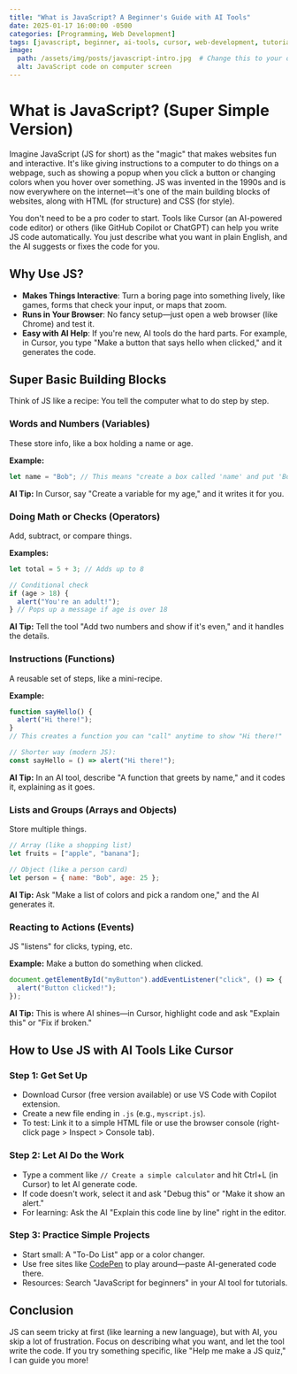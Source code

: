 ```yaml
---
title: "What is JavaScript? A Beginner's Guide with AI Tools"
date: 2025-01-17 16:00:00 -0500
categories: [Programming, Web Development]
tags: [javascript, beginner, ai-tools, cursor, web-development, tutorial]
image:
  path: /assets/img/posts/javascript-intro.jpg  # Change this to your own image path
  alt: JavaScript code on computer screen
---
```


# What is JavaScript? (Super Simple Version)

Imagine JavaScript (JS for short) as the "magic" that makes websites fun and interactive. It's like giving instructions to a computer to do things on a webpage, such as showing a popup when you click a button or changing colors when you hover over something. JS was invented in the 1990s and is now everywhere on the internet—it's one of the main building blocks of websites, along with HTML (for structure) and CSS (for style).

You don't need to be a pro coder to start. Tools like Cursor (an AI-powered code editor) or others (like GitHub Copilot or ChatGPT) can help you write JS code automatically. You just describe what you want in plain English, and the AI suggests or fixes the code for you.

## Why Use JS?

- **Makes Things Interactive**: Turn a boring page into something lively, like games, forms that check your input, or maps that zoom.
- **Runs in Your Browser**: No fancy setup—just open a web browser (like Chrome) and test it.
- **Easy with AI Help**: If you're new, AI tools do the hard parts. For example, in Cursor, you type "Make a button that says hello when clicked," and it generates the code.

## Super Basic Building Blocks

Think of JS like a recipe: You tell the computer what to do step by step.

### Words and Numbers (Variables)
These store info, like a box holding a name or age.

**Example:**
```javascript
let name = "Bob"; // This means "create a box called 'name' and put 'Bob' in it."
```

**AI Tip:** In Cursor, say "Create a variable for my age," and it writes it for you.

### Doing Math or Checks (Operators)
Add, subtract, or compare things.

**Examples:**
```javascript
let total = 5 + 3; // Adds up to 8

// Conditional check
if (age > 18) { 
  alert("You're an adult!"); 
} // Pops up a message if age is over 18
```

**AI Tip:** Tell the tool "Add two numbers and show if it's even," and it handles the details.

### Instructions (Functions)
A reusable set of steps, like a mini-recipe.

**Example:**
```javascript
function sayHello() {
  alert("Hi there!");
}
// This creates a function you can "call" anytime to show "Hi there!"

// Shorter way (modern JS):
const sayHello = () => alert("Hi there!");
```

**AI Tip:** In an AI tool, describe "A function that greets by name," and it codes it, explaining as it goes.

### Lists and Groups (Arrays and Objects)
Store multiple things.

```javascript
// Array (like a shopping list)
let fruits = ["apple", "banana"];

// Object (like a person card)
let person = { name: "Bob", age: 25 };
```

**AI Tip:** Ask "Make a list of colors and pick a random one," and the AI generates it.

### Reacting to Actions (Events)
JS "listens" for clicks, typing, etc.

**Example:** Make a button do something when clicked.
```javascript
document.getElementById("myButton").addEventListener("click", () => {
  alert("Button clicked!");
});
```

**AI Tip:** This is where AI shines—in Cursor, highlight code and ask "Explain this" or "Fix if broken."

## How to Use JS with AI Tools Like Cursor

### Step 1: Get Set Up
- Download Cursor (free version available) or use VS Code with Copilot extension.
- Create a new file ending in `.js` (e.g., `myscript.js`).
- To test: Link it to a simple HTML file or use the browser console (right-click page > Inspect > Console tab).

### Step 2: Let AI Do the Work
- Type a comment like `// Create a simple calculator` and hit Ctrl+L (in Cursor) to let AI generate code.
- If code doesn't work, select it and ask "Debug this" or "Make it show an alert."
- For learning: Ask the AI "Explain this code line by line" right in the editor.

### Step 3: Practice Simple Projects
- Start small: A "To-Do List" app or a color changer.
- Use free sites like [CodePen](https://codepen.io) to play around—paste AI-generated code there.
- Resources: Search "JavaScript for beginners" in your AI tool for tutorials.

## Conclusion

JS can seem tricky at first (like learning a new language), but with AI, you skip a lot of frustration. Focus on describing what you want, and let the tool write the code. If you try something specific, like "Help me make a JS quiz," I can guide you more!